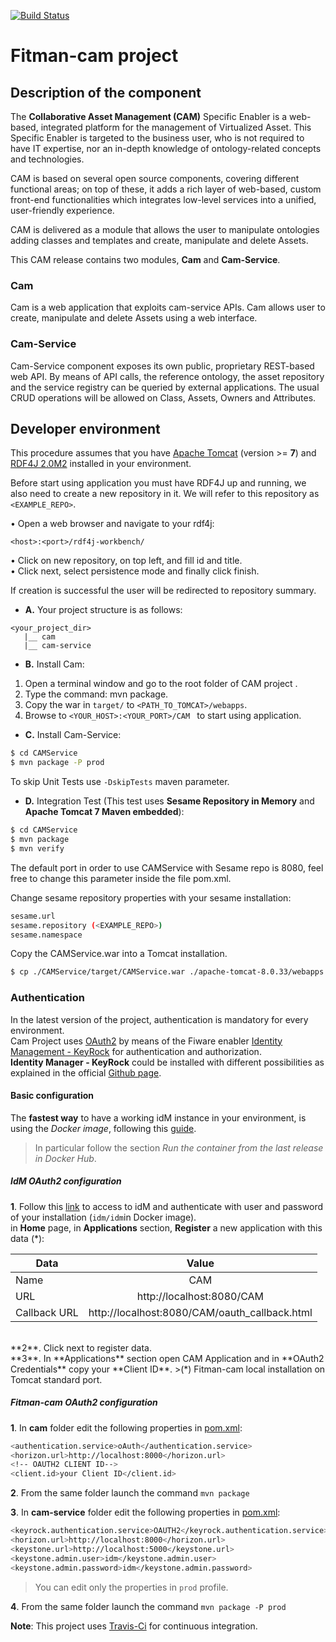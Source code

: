 [![Build Status](https://travis-ci.org/BEinCPPS/fitman-cam.svg?branch=master)](https://travis-ci.org/BEinCPPS/fitman-cam)

# Fitman-cam project

## Description of the component

The **Collaborative Asset Management (CAM)** Specific Enabler is a web-based, integrated platform for the management of Virtualized Asset. This Specific Enabler is targeted to the business user, who is not required to have IT expertise, nor an in-depth knowledge of ontology-related concepts and technologies.

CAM is based on several open source components, covering different functional areas; on top of these, it adds a rich layer of web-based, custom front-end functionalities which integrates low-level services into a unified, user-friendly experience.

CAM is delivered as a module that allows the user to manipulate ontologies adding classes and templates and create, manipulate and delete Assets.


This CAM release contains two modules, **Cam** and **Cam-Service**.
 
### Cam

Cam is a web application that exploits cam-service APIs. Cam allows user to create, manipulate and delete Assets using a web interface.

### Cam-Service

Cam-Service component exposes its own public, proprietary REST-based web API. By means of API calls, the reference ontology, the asset repository and the service registry can be queried by external applications. The usual CRUD operations will be allowed on Class, Assets, Owners and Attributes.
	
## Developer environment

This procedure assumes that you have [Apache Tomcat](https://tomcat.apache.org/download-80.cgi) (version >= **7**)
and [RDF4J 2.0M2](http://rdf4j.org/download/) installed in your environment.

Before start using application you must have RDF4J up and running, we also need to create a new repository in it. 
We will refer to this repository as ```<EXAMPLE_REPO>```.

• Open a web browser and navigate to your rdf4j:
 ```
 <host>:<port>/rdf4j-workbench/
 ```

• Click on new repository, on top left, and fill id and title.<br/>
• Click next, select persistence mode and finally click finish.<br/>

If creation is successful the user will be redirected to repository summary.


+ **A.** Your project structure is as follows: <br/>

```
<your_project_dir>
   |__ cam
   |__ cam-service
```

+ **B.** Install Cam: <br/>

1.	Open a terminal window and go to the root folder of CAM project .
2.	Type the command: mvn package.
3.	Copy the war in ```target/``` to ```<PATH_TO_TOMCAT>/webapps```.
4.	Browse to ```<YOUR_HOST>:<YOUR_PORT>/CAM ``` to start using application.

+ **C.** Install Cam-Service:<br/>
```bash
$ cd CAMService
$ mvn package -P prod
```

To skip Unit Tests use ``-DskipTests`` maven parameter.

+ **D.** Integration Test (This test uses **Sesame Repository in Memory** and **Apache Tomcat 7 Maven embedded**):

```bash
$ cd CAMService
$ mvn package
$ mvn verify 
```

The default port in order to use CAMService with Sesame repo is 8080, feel free to change this parameter inside the file pom.xml.

Change sesame repository properties with your sesame installation: 

```bash
sesame.url
sesame.repository (<EXAMPLE_REPO>)
sesame.namespace
```

Copy the CAMService.war into a Tomcat installation.

```bash
$ cp ./CAMService/target/CAMService.war ./apache-tomcat-8.0.33/webapps
```

### Authentication
In the latest version of the project, authentication is mandatory for every environment.<br/>
Cam Project uses [OAuth2](https://oauth.net/2/) by means of the Fiware enabler [Identity Management - KeyRock](https://catalogue.fiware.org/enablers/identity-management-keyrock) for authentication and authorization.<br/>
**Identity Manager - KeyRock** could be installed with different possibilities as explained in the official [Github page](https://github.com/ging/fiware-idm). <br/>

#### Basic configuration
The **fastest way** to have a working idM instance in your environment, is using the *Docker image*, following this [guide](https://github.com/ging/fiware-idm/blob/master/extras/docker/README.md).
>In particular follow the section *Run the container from the last release in Docker Hub*.

##### IdM OAuth2 configuration
**1**. Follow this [link](http://localhost:8000) to access to idM and authenticate with user and password of your installation (`idm/idm`in Docker image).<br/>
in **Home** page, in **Applications** section, **Register** a new application with this data (*):

| Data        | Value                                           | 
| ------------- |:---------------------------------------------:| 
| Name		      | CAM			                | 
| URL           | http://localhost:8080/CAM                     | 
| Callback URL  | http://localhost:8080/CAM/oauth_callback.html |

<br/>
**2**. Click next to register data.<br/>
**3**. In **Applications** section open CAM Application and in **OAuth2 Credentials** copy your **Client ID**.
>(*) Fitman-cam local installation on Tomcat standard port.

##### Fitman-cam OAuth2 configuration
**1**. In **cam** folder edit the following properties in [pom.xml](https://github.com/BEinCPPS/fitman-cam/blob/master/cam/pom.xml):

```bash
<authentication.service>oAuth</authentication.service>
<horizon.url>http://localhost:8000</horizon.url>
<!-- OAUTH2 CLIENT ID-->
<client.id>your Client ID</client.id>
```
**2**. From the same folder launch the command `mvn package`

**3**. In **cam-service** folder edit the following properties in [pom.xml](https://github.com/BEinCPPS/fitman-cam/blob/master/cam-service/pom.xml):
 
```bash
<keyrock.authentication.service>OAUTH2</keyrock.authentication.service>
<horizon.url>http://localhost:8000</horizon.url>
<keystone.url>http://localhost:5000</keystone.url>
<keystone.admin.user>idm</keystone.admin.user>
<keystone.admin.password>idm</keystone.admin.password> 
```
>You can edit only the properties in `prod` profile.

**4**. From the same folder launch the command `mvn package -P prod`



**Note**: This project uses [Travis-Ci](https://travis-ci.org/) for continuous integration.
